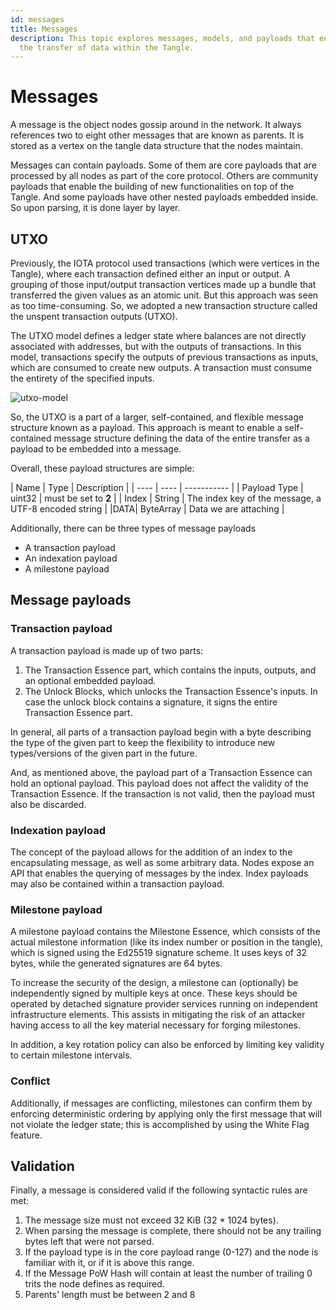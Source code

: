 ```yaml
---
id: messages
title: Messages
description: This topic explores messages, models, and payloads that encompass
  the transfer of data within the Tangle.
---
```


# Messages

A message is the object nodes gossip around in the network. It always references two to eight other messages that are known as parents. It is stored as a vertex on the tangle data structure that the nodes maintain.

Messages can contain payloads. Some of them are core payloads that are processed by all nodes as part of the core protocol. Others are community payloads that enable the building of new functionalities on top of the Tangle. And some payloads have other nested payloads embedded inside. So upon parsing, it is done layer by layer.

## UTXO

Previously, the IOTA protocol used transactions (which were vertices in the Tangle), where each transaction defined either an input or output. A grouping of those input/output transaction vertices made up a bundle that transferred the given values as an atomic unit. But this approach was seen as too time-consuming. So, we adopted a new transaction structure called the unspent transaction outputs (UTXO).

The UTXO model defines a ledger state where balances are not directly associated with addresses, but with the outputs of transactions. In this model, transactions specify the outputs of previous transactions as inputs, which are consumed to create new outputs. A transaction must consume the entirety of the specified inputs.

![utxo-model](https://user-images.githubusercontent.com/77154511/127794259-10071fbe-4f04-4ab2-81eb-a0589f025a00.png)

So, the UTXO is a part of a larger, self-contained, and flexible message structure known as a payload. This approach is meant to enable a self-contained message structure defining the data of the entire transfer as a payload to be embedded into a message.

Overall, these payload structures are simple:

| Name | Type | Description | | ---- | ---- | ----------- | | Payload Type | uint32 | must be set to **2** | | Index | String | The index key of the message, a UTF-8 encoded string | |DATA| ByteArray | Data we are attaching |

Additionally, there can be three types of message payloads

*   A transaction payload
*   An indexation payload
*   A milestone payload

## Message payloads

### Transaction payload

A transaction payload is made up of two parts:

1.  The Transaction Essence part, which contains the inputs, outputs, and an optional embedded payload.
2.  The Unlock Blocks, which unlocks the Transaction Essence's inputs. In case the unlock block contains a signature, it signs the entire Transaction Essence part.

In general, all parts of a transaction payload begin with a byte describing the type of the given part to keep the flexibility to introduce new types/versions of the given part in the future.

And, as mentioned above, the payload part of a Transaction Essence can hold an optional payload. This payload does not affect the validity of the Transaction Essence. If the transaction is not valid, then the payload must also be discarded.

### Indexation payload

The concept of the payload allows for the addition of an index to the encapsulating message, as well as some arbitrary data. Nodes expose an API that enables the querying of messages by the index. Index payloads may also be contained within a transaction payload.

### Milestone payload

A milestone payload contains the Milestone Essence, which consists of the actual milestone information (like its index number or position in the tangle), which is signed using the Ed25519 signature scheme. It uses keys of 32 bytes, while the generated signatures are 64 bytes.

To increase the security of the design, a milestone can (optionally) be independently signed by multiple keys at once. These keys should be operated by detached signature provider services running on independent infrastructure elements. This assists in mitigating the risk of an attacker having access to all the key material necessary for forging milestones.

In addition, a key rotation policy can also be enforced by limiting key validity to certain milestone intervals.

### Conflict

Additionally, if messages are conflicting, milestones can confirm them by enforcing deterministic ordering by applying only the first message that will not violate the ledger state; this is accomplished by using the White Flag feature.

## Validation

Finally, a message is considered valid if the following syntactic rules are met:

1.  The message size must not exceed 32 KiB (32 \* 1024 bytes).
2.  When parsing the message is complete, there should not be any trailing bytes left that were not parsed.
3.  If the payload type is in the core payload range (0-127) and the node is familiar with it, or if it is above this range.
4.  If the Message PoW Hash will contain at least the number of trailing 0 trits the node defines as required.
5.  Parents' length must be between 2 and 8
